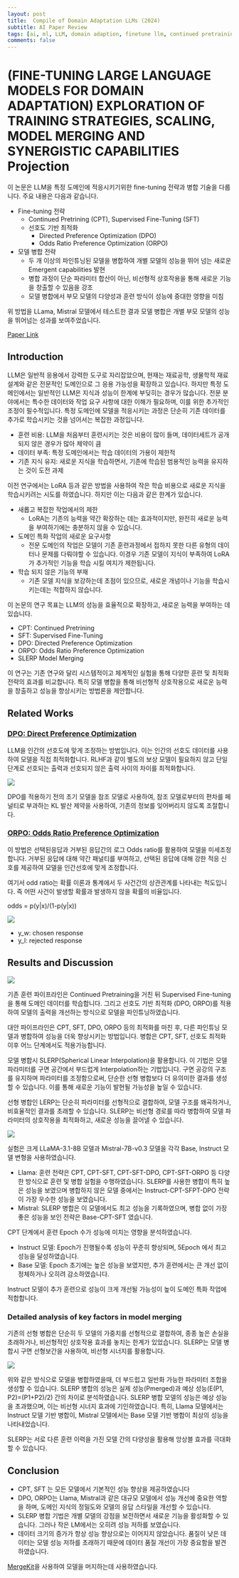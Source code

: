 ```yaml
---
layout: post  
title:  Compile of Domain Adaptation LLMs (2024)
subtitle: AI Paper Review   
tags: [ai, ml, LLM, domain adaption, finetune llm, continued pretraining, supervised fine-tuning, DPO]  
comments: false
---
```



# (FINE-TUNING LARGE LANGUAGE MODELS FOR DOMAIN ADAPTATION) EXPLORATION OF TRAINING STRATEGIES, SCALING, MODEL MERGING AND SYNERGISTIC CAPABILITIES Projection 

이 논문은 LLM을 특정 도메인에 적응시키기위한 fine-tuning 전략과 병합 기술을 다룹니다. 주요 내용은 다음과 같습니다.
- Fine-tuning 전략
    - Continued Pretrining (CPT), Supervised Fine-Tuning (SFT)
    - 선호도 기반 최적화
        - Directed Preference Optimization (DPO)
        - Odds Ratio Preference Optimization (ORPO)
- 모델 병합 전략
    - 두 개 이상의 파인튜닝된 모델을 병합하여 개별 모델의 성능을 뛰어 넘는 새로운 Emergent capabilities 발현
    - 병합 과정이 단순 파라미터 합산이 아닌, 비선형적 상호작용을 통해 새로운 기능을 창출할 수 있음을 강조
    - 모델 병합에서 부모 모델의 다양성과 훈련 방식이 성능에 중대한 영향을 미침

위 방법을  LLama, Mistral 모델에서 테스트한 결과 모델 병합은 개별 부모 모델의 성능을 뛰어넘는 성과를 보여주었습니다. 

[Paper Link](https://arxiv.org/pdf/2409.03444)

## Introduction

LLM은 일반적 응용에서 강력한 도구로 자리잡았으며, 현재는 재료공학, 생물학적 재료 설계와 같은 전문적인 도메인으로 그 응용 가능성을 확장하고 있습니다. 하지만 특정 도메인에서는 일반적인 LLM은 지식과 성능이 한계에 부딪히는 경우가 많습니다. 전문 분야에서는 특수한 데이터와 작업 요구 사항에 대한 이해가 필요하며, 이를 위한 추가적인 조정이 필수적입니다. 특정 도메인에 모델을 적응시키는 과정은 단순히 기존 데이터를 추가로 학습시키는 것을 넘어서는 복잡한 과정입니다.
- 훈련 비용: LLM을 처음부터 훈련시키는 것은 비용이 많이 들며, 데이터세트가 공개되지 않은 경우가 많아 제약이 큼
- 데이터 부족: 특정 도메인에서는 학습 데이터의 가용이 제한적
- 기존 지식 유지: 새로운 지식을 학습하면서, 기존에 학습된 범용적인 능력을 유지하는 것이 도전 과제

이전 연구에서는 LoRA 등과 같은 방법을 사용하여 작은 학습 비용으로 새로운 지식을 학습시키려는 시도를 하였습니다. 하지만 이는 다음과 같은 한계가 있습니다.
- 새롭고 복잡한 작업에서의 제한
    - LoRA는 기존의 능력을 약간 확장하는 데는 효과적이지만, 완전히 새로운 능력을 부여하기에는 충분하지 않을 수 있습니다. 
- 도메인 특화 작업의 새로운 요구사항
    - 전문 도메인의 작업은 모델이 기존 훈련과정에서 접하지 못한 다른 유형의 데이터나 문제를 다뤄야할 수 있습니다. 이경우 기존 모델이 지식이 부족하여 LoRA가 추가적인 기능을 학습 시킬 여지가 제한됩니다.
- 학습 되지 않은 기능의 부재
    - 기존 모델 지식을 보강하는데 초점이 있으므로, 새로운 개념이나 기능을 학습시키는데는 적합하지 않습니다. 

이 논문의 연구 목표는 LLM의 성능을 효율적으로 확장하고, 새로운 능력을 부여하는 데 있습니다. 

- CPT: Continued Pretrining
- SFT: Supervised Fine-Tuning
- DPO: Directed Preference Optimization
- ORPO: Odds Ratio Preference Optimization
- SLERP Model Merging 

이 연구는 기존 연구와 달리 시스템적이고 체계적인 실험을 통해 다양한 훈련 및 최적화 전략의 효과를 비교합니다. 특히 모델 병합을 통해 비선형적 상호작용으로 새로운 능력을 창출하고 성능을 향상시키는 방법론을 제안합니다. 

## Related Works
### [DPO: Direct Preference Optimization](https://arxiv.org/pdf/2305.18290)
LLM을 인간의 선호도에 맞게 조정하는 방법입니다.
이는 인간의 선호도 데이터를 사용하여 모델을 직접 최적화합니다. RLHF과 같이 별도의 보상 모델이 필요하지 않고 단일 단계로 선호되는 출력과 선호되지 않은 출력 사이의 차이를 최적화합니다.

![](./../assets/resource/ai_paper/paper66/3.png)

DPO를 적용하기 전의 초기 모델을 참조 모델로 사용하여, 참조 모델로부터의 편차를 페널티로 부과하는 KL 발산 제약을 사용하여, 기존의 정보를 잊어버리지 않도록 조절합니다. 

### [ORPO: Odds Ratio Preference Optimization](https://arxiv.org/pdf/2403.07691)

이 방법은 선택된응답과 거부된 응답간의 로그 Odds ratio를 활용하여 모델을 미세조정합니다. 거부된 응답에 대해 약간 패널티를 부여하고, 선택된 응답에 대해 강한 적응 신호를 제공하여 모델을 인간선호에 맞게 조정합니다. 

여기서 odd ratio는 확률 이론과 통계에서 두 사건간의 상관관계를 나타내는 척도입니다.
즉 어떤 사건이 발생할 확률과 발생하지 않을 확률의 비율입니다.

odds = p(y|x)/(1-p(y|x))

![](./../assets/resource/ai_paper/paper66/4.png)

- y_w: chosen response
- y_l: rejected response


## Results and Discussion

![](./../assets/resource/ai_paper/paper66/1.png)

기존 훈련 파이프라인은 Continued Pretraining을 거친 뒤 Supervised Fine-tuning을 통해 도메인 데이터를 학습합니다. 그리고 선호도 기반 최적화 (DPO, ORPO)를 적용하여 모델의 출력을 개선하는 방식으로 모델을 파인튜닝하였습니다. 

대안 파이프라인은 CPT, SFT, DPO, ORPO 등의 최적화를 마친 후, 다른 파인튜닝 모델과 병합하여 성능을 더욱 향상시키는 방법입니다. 병합은 CPT, SFT, 선호도 최적화 이후 어느 단계에서도 적용가능합니다.

모델 병합시 SLERP(Spherical Linear Interpolation)을 활용합니다.
이 기법은 모델 파라미터를 구면 공간에서 부드럽게 Interpolation하는 기법입니다. 구면 공강의 구조를 유지하며 파라미터를 조정함으로써, 단순한 선형 병합보다 더 유의미한 결과를 생성할 수 있습니다. 이를 통해 새로운 기능이 발현될 가능성을 높일 수 있습니다.

선형 병합인 LERP는 단순히 파라미터를 선형적으로 결합하여, 모델 구조를 왜곡하거나, 비효율적인 결과를 초래할 수 있습니다. SLERP는 비선형 경로를 따라 병합하여 모델 파라미터의 상호작용을 최적화하고, 새로운 성능을 끌어낼 수 있습니다. 

![](./../assets/resource/ai_paper/paper66/2.png)

실험은 크게 LLaMA-3.1-8B 모델과 Mistral-7B-v0.3 모델을 각각 Base, Instruct 모델 변형을 사용하였습니다.
- Llama: 훈련 전략은 CPT, CPT-SFT, CPT-SFT-DPO, CPT-SFT-ORPO 등 다양한 방식으로 훈련 및 병합 실험을 수행하였습니다. SLERP를 사용한 병합이 특히 높은 성능을 보였으며 병합하지 않은 모델 중에서는 Instruct-CPT-SFPT-DPO 전략이 가장 우수한 성능을 보였습니다.
- Mistral: SLERP 병합은 이 모델에서도 최고 성능을 기록하였으며, 병합 없이 가장 좋은 성능을 보인 전략은 Base-CPT-SFT 였습니다.

CPT 단계에서 훈련 Epoch 수가 성능에 미치는 영향을 분석하였습니다.
- Instruct 모델: Epoch가 진행될수록 성능이 꾸준히 향상되며, 5Epoch 에서 최고 성능을 달성하였습니다.
- Base 모델: Epoch 초기에는 높은 성능을 보였지만, 추가 훈련에서는 큰 개선 없이 정체하거나 오히려 감소하였습니다.

Instruct 모델이 추가 훈련으로 성능이 크게 개선될 가능성이 높이 도메인 특화 작업에 적합합니다.


### Detailed analysis of key factors in model merging

기존의 선형 병합은 단순히 두 모델의 가중치를 선형적으로 결합하여, 종종 높은 손실을 초래하거나, 비선형적인 상호작용 효과를 놓치는 한계가 있었습니다. SLERP는 모델 병합시 구면 선형보간을 사용하여, 비선형 시너지를 활용합니다.

![](./../assets/resource/ai_paper/paper66/5.png)

위와 같은 방식으로 모델을 병합하였을때, 더 부드럽고 일반화 가능한 파라미터 조합을 생성할 수 있습니다. SLERP 병합의 성능은 실제 성능(Pmerged)과 예상 성능(E(P1, P2)=(P1+P2)/2) 간의 차이로 분석하였습니다. SLERP 병합 모델의 성능은 예상 성능을 초과했으며, 이는 비선형 시너지 효과에 기인하였습니다.
특히, Llama 모델에서는 Instruct 모델 기반 병합이, Mistral 모델에서는 Base 모델 기반 병합이 최상의 성능을 나타내었습니다. 

SLERP는 서로 다른 훈련 이력을 가진 모델 간의 다양성을 활용해 앙상블 효과를 극대화 할 수 있습니다.

## Conclusion
- CPT, SFT 는 모든 모델에서 기본적인 성능 향상을 제공하였습니다
- DPO, ORPO는 Llama, Mistral과 같은 대규모 모델에서 성능 개선에 중요한 역할을 하며, 도메인 지식의 정밀도와 모델의 응답 스타일을 개선할 수 있습니다.
- SLERP 병합 기법은 개별 모델의 강점을 보전하면서 새로운 기능을 활성화할 수 있습니다. 그러나 작은 LM에서는 오히려 성능 저하를 보였습니다.
- 데이터 크기의 증가가 항상 성능 향상으로는 이어지지 않았습니다. 품질이 낮은 데이터는 모델 성능 저하를 초래하기 때문에 데이터 품질 개선이 가장 중요함을 발견하였습니다. 

[MergeKit](https://arxiv.org/abs/2403.13257)을 사용하여 모델을 머지하는데 사용하였습니다. 